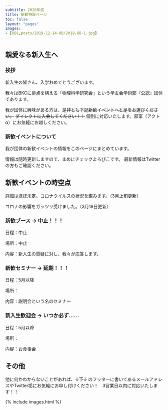 ```yaml
---
subtitle: 2020年度
title: 新歓特設ページ
toc: false
layout: "pages"
images:
- [OB1,posts/2019-12-14-OB/2019-OB-1.jpg]
---
```


## 親愛なる新入生へ
### 挨拶
新入生の皆さん、入学おめでとうございます。

我々はBKCに拠点を構える「物理科学研究会」という学友会学術部『公認』団体であります。

我が団体に興味がある方は、~~是非とも下記新歓イベントへと足をお運びください。~~
~~ダイレクトに入会してください！！~~
個別に対応いたします。部室（アクトα）にお気軽にお越しください。

### 新歓イベントについて
我が団体の新歓イベントの情報をこのページにまとめています。

情報は随時更新しますので、まめにチェックよろぴこです。
最新情報はTwitterの方もご確認ください。


## 新歓イベントの時空点
詳細はほぼ未定。コロナウイルスの状況を鑑みます。（3月上旬更新）

コロナの影響をガッツリ受けました。（3月18日更新）

### 新歓ブース -> 中止！！！
日程：中止

場所：中止

内容：新入生の質疑に対し、我々が応答します。

### 新歓セミナー -> 延期！！！
日程：5月以降

場所：

内容：説明会という名のセミナー

### 新入生歓迎会 -> いつか必ず......
日程：5月以降

場所：

内容：お食事会

## その他
他に何かわからないことがあれば、↓下↓ のフッターに書いてあるメールアドレスやTwitter垢にお気軽にお申し付けください！　3営業日以内に対応いたします！！

{% include images.html %}